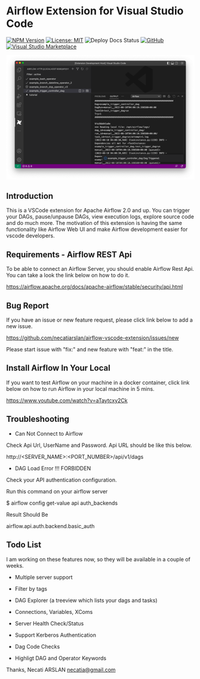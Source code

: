 # Airflow Extension for Visual Studio Code

[![NPM Version](https://img.shields.io/npm/v/@vscode/webview-ui-toolkit?color=blue)](https://www.npmjs.com/package/@vscode/webview-ui-toolkit)
[![License: MIT](https://img.shields.io/badge/license-MIT-brightgreen)](./LICENSE)
![Deploy Docs Status](https://github.com/microsoft/vscode-webview-ui-toolkit/actions/workflows/docs-cd.yml/badge.svg)
[![GitHub](https://flat.badgen.net/github/release/necatiarslan/airflow-vscode-extension/)](https://github.com/necatiarslan/airflow-vscode-extension/releases)
[![Visual Studio Marketplace](https://vsmarketplacebadge.apphb.com/installs-short/necatiarslan.airflow-vscode-extension.svg?style=flat-square)](https://marketplace.visualstudio.com/items?itemName=necatiarslan.airflow-vscode-extension)

![screenshoot](./docs/ScreenShot1.png)

## Introduction

This is a VSCode extension for Apache Airflow 2.0 and up.
You can trigger your DAGs, pause/unpause DAGs, view execution logs, explore source code and do much more.
The motivation of this extension is having the same functionality like Airflow Web UI and make Airflow development easier for vscode developers.

## Requirements - Airflow REST Api

To be able to connect an Airflow Server, you should enable Airflow Rest Api.
You can take a look the link below on how to do it.

https://airflow.apache.org/docs/apache-airflow/stable/security/api.html

## Bug Report

If you have an issue or new feature request, please click link below to add a new issue.

https://github.com/necatiarslan/airflow-vscode-extension/issues/new

Please start issue with "fix:" and new feature with "feat:" in the title.

## Install Airflow In Your Local
If you want to test Airflow on your machine in a docker container, click link below on how to run Airflow in your local machine in 5 mins.

https://www.youtube.com/watch?v=aTaytcxy2Ck

## Troubleshooting
- Can Not Connect to Airflow

Check Api Url, UserName and Password.
Api URL should be like this below.

http://<SERVER_NAME>:<PORT_NUMBER>/api/v1/dags

- DAG Load Error !!! FORBIDDEN 

Check your API authentication configuration.

Run this command on your airflow server

$ airflow config get-value api auth_backends

Result Should Be

airflow.api.auth.backend.basic_auth

## Todo List
I am working on these features now, so they will be available in a couple of weeks.

- Multiple server support
- Filter by tags
- DAG Explorer (a treeview which lists your dags and tasks)
- Connections, Variables, XComs

- Server Health Check/Status
- Support Kerberos Authentication
- Dag Code Checks
- Highligt DAG and Operator Keywords



Thanks,
Necati ARSLAN
necatia@gmail.com